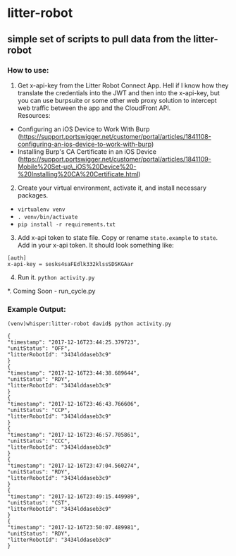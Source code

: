 litter-robot
============


simple set of scripts to pull data from the litter-robot
--------------------------------------------------------

### How to use:

1. Get x-api-key from the Litter Robot Connect App. Hell if I know how they translate the credentials into the JWT and then into the x-api-key, but you can use burpsuite or some other web proxy solution to intercept web traffic between the app and the CloudFront API.  
Resources:
* Configuring an iOS Device to Work With Burp (https://support.portswigger.net/customer/portal/articles/1841108-configuring-an-ios-device-to-work-with-burp)
* Installing Burp's CA Certificate in an iOS Device (https://support.portswigger.net/customer/portal/articles/1841109-Mobile%20Set-up\_iOS%20Device%20-%20Installing%20CA%20Certificate.html)


2. Create your virtual environment, activate it, and install necessary packages.
* `virtualenv venv`
* `. venv/bin/activate`
* `pip install -r requirements.txt`

3. Add x-api token to state file. Copy or rename `state.example` to `state`. Add in your x-api token.  It should look something like:
```
[auth]
x-api-key = sesks4saFEdlk332klssSDSKGAar
```

4. Run it. 
`python activity.py`


\*. Coming Soon - run\_cycle.py

### Example Output:

    (venv)whisper:litter-robot david$ python activity.py 

    {
	"timestamp": "2017-12-16T23:44:25.379723", 
	"unitStatus": "OFF", 
	"litterRobotId": "3434lddaseb3c9"
    }
    {
	"timestamp": "2017-12-16T23:44:38.689644", 
	"unitStatus": "RDY", 
	"litterRobotId": "3434lddaseb3c9"
    }
    {
	"timestamp": "2017-12-16T23:46:43.766606", 
	"unitStatus": "CCP", 
	"litterRobotId": "3434lddaseb3c9"
    }
    {
	"timestamp": "2017-12-16T23:46:57.705861", 
	"unitStatus": "CCC", 
	"litterRobotId": "3434lddaseb3c9"
    }
    {
	"timestamp": "2017-12-16T23:47:04.560274", 
	"unitStatus": "RDY", 
	"litterRobotId": "3434lddaseb3c9"
    }
    {
	"timestamp": "2017-12-16T23:49:15.449989", 
	"unitStatus": "CST", 
	"litterRobotId": "3434lddaseb3c9"
    }
    {
	"timestamp": "2017-12-16T23:50:07.489981", 
	"unitStatus": "RDY", 
	"litterRobotId": "3434lddaseb3c9"
    }
